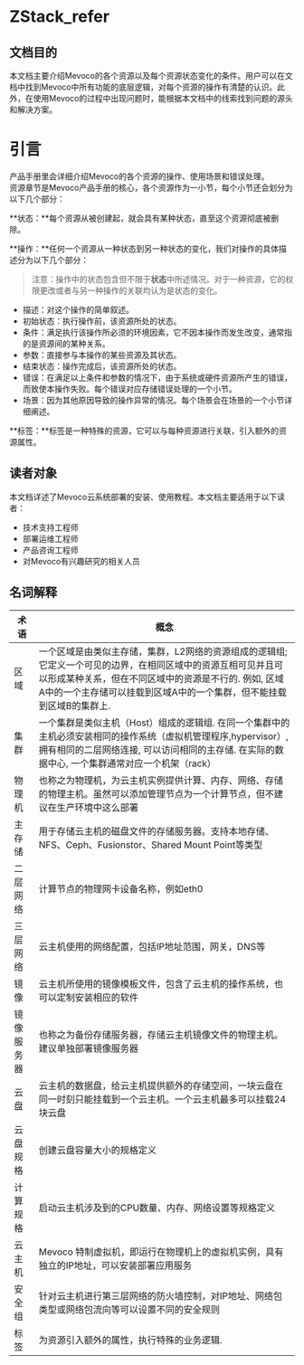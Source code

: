 # ZStack_refer

## 文档目的

本文档主要介绍Mevoco的各个资源以及每个资源状态变化的条件。用户可以在文档中找到Mevoco中所有功能的底层逻辑，对每个资源的操作有清楚的认识。此外，在使用Mevoco的过程中出现问题时，能根据本文档中的线索找到问题的源头和解决方案。

# 引言

产品手册里会详细介绍Mevoco的各个资源的操作、使用场景和错误处理。  
资源章节是Mevoco产品手册的核心，各个资源作为一小节，每个小节还会划分为以下几个部分：

**状态：**每个资源从被创建起，就会具有某种状态，直至这个资源彻底被删除。

**操作：**任何一个资源从一种状态到另一种状态的变化，我们对操作的具体描述分为以下几个部分：

> 注意：操作中的状态包含但不限于**状态**中所述情况。对于一种资源，它的权限更改或者与另一种操作的关联均认为是状态的变化。

* 描述：对这个操作的简单叙述。
* 初始状态：执行操作前，该资源所处的状态。
* 条件：满足执行该操作所必须的环境因素，它不因本操作而发生改变，通常指的是资源间的某种关系。
* 参数：直接参与本操作的某些资源及其状态。
* 结束状态：操作完成后，该资源所处的状态。
* 错误：在满足以上条件和参数的情况下，由于系统或硬件资源所产生的错误，而致使本操作失败。每个错误对应存储错误处理的一个小节。
* 场景：因为其他原因导致的操作异常的情况。每个场景会在场景的一个小节详细阐述。

**标签：**标签是一种特殊的资源，它可以与每种资源进行关联，引入额外的资源属性。

## 读者对象

本文档详述了Mevoco云系统部署的安装、使用教程。本文档主要适用于以下读者：

* 技术支持工程师
* 部署运维工程师
* 产品咨询工程师
* 对Mevoco有兴趣研究的相关人员

## 名词解释

| 术语 | 概念 |
| --- | --- |
| 区域 | 一个区域是由类似主存储，集群，L2网络的资源组成的逻辑组; 它定义一个可见的边界，在相同区域中的资源互相可见并且可以形成某种关系，但在不同区域中的资源是不行的. 例如, 区域A中的一个主存储可以挂载到区域A中的一个集群，但不能挂载到区域B的集群上. |
| 集群 | 一个集群是类似主机（Host）组成的逻辑组. 在同一个集群中的主机必须安装相同的操作系统（虚拟机管理程序,hypervisor）, 拥有相同的二层网络连接, 可以访问相同的主存储. 在实际的数据中心, 一个集群通常对应一个机架（rack） |
| 物理机 | 也称之为物理机，为云主机实例提供计算、内存、网络、存储的物理主机。虽然可以添加管理节点为一个计算节点，但不建议在生产环境中这么部署 |
| 主存储 | 用于存储云主机的磁盘文件的存储服务器。支持本地存储、NFS、Ceph、Fusionstor、Shared Mount Point等类型 |
| 二层网络 | 计算节点的物理网卡设备名称，例如eth0 |
| 三层网络 | 云主机使用的网络配置，包括IP地址范围，网关，DNS等 |
| 镜像 | 云主机所使用的镜像模板文件，包含了云主机的操作系统，也可以定制安装相应的软件 |
| 镜像服务器 | 也称之为备份存储服务器，存储云主机镜像文件的物理主机。建议单独部署镜像服务器 |
| 云盘 | 云主机的数据盘，给云主机提供额外的存储空间，一块云盘在同一时刻只能挂载到一个云主机。一个云主机最多可以挂载24块云盘 |
| 云盘规格 | 创建云盘容量大小的规格定义 |
| 计算规格 | 启动云主机涉及到的CPU数量、内存、网络设置等规格定义 |
| 云主机 | Mevoco 特制虚拟机，即运行在物理机上的虚拟机实例，具有独立的IP地址，可以安装部署应用服务 |
| 安全组 | 针对云主机进行第三层网络的防火墙控制，对IP地址、网络包类型或网络包流向等可以设置不同的安全规则 |
| 标签 | 为资源引入额外的属性，执行特殊的业务逻辑. |



